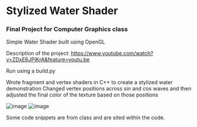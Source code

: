 # Stylized Water Shader
### Final Project for Computer Graphics class

Simple Water Shader built using OpenGL

Description of the project:
https://www.youtube.com/watch?v=ZDxE6JPiKrA&feature=youtu.be 

Run using a build.py

Wrote fragment and vertex shaders in C++ to create a stylized water demonstration
Changed vertex positions across sin and cos waves and then adjusted the final color of the texture based on those positions

![image](https://github.com/TheAlionse/finalproject-graphics-riley-cowell-main/assets/55151815/22134e56-49c8-4fbc-a090-474ad26b4a69)
![image](https://github.com/TheAlionse/finalproject-graphics-riley-cowell-main/assets/55151815/4c7b9a83-960b-496f-b175-4188476fa1b8)

Some code snippets are from class and are sited within the code.
